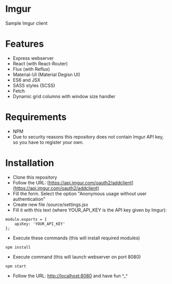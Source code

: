 # Imgur
Sample Imgur client

# Features
* Express webserver
* React (with React-Router)
* Flux (with Reflux)
* Material-UI (Material Degisn UI)
* ES6 and JSX
* SASS styles (SCSS)
* Fetch
* Dynamic grid columns with window size handler

# Requirements
* NPM
* Due to security reasons this repository does not contain Imgur API key, so you have to register your own.

# Installation
* Clone this repository
* Follow the URL: [https://api.imgur.com/oauth2/addclient](https://api.imgur.com/oauth2/addclient)
* Fill the form. Select the option "Anonymous usage without user authentication"
* Create new file /source/settings.jsx
* Fill it with this text (where YOUR_API_KEY is the API key given by Imgur):
```
module.exports = {
    apiKey: 'YOUR_API_KEY'
};
```
* Execute these commands (this will install required modules)
```
npm install
```
* Execute command (this will launch webserver on port 8080)
```
npm start
```
* Follow the URL: [http://localhost:8080](http://localhost:8080) and have fun ^_^
